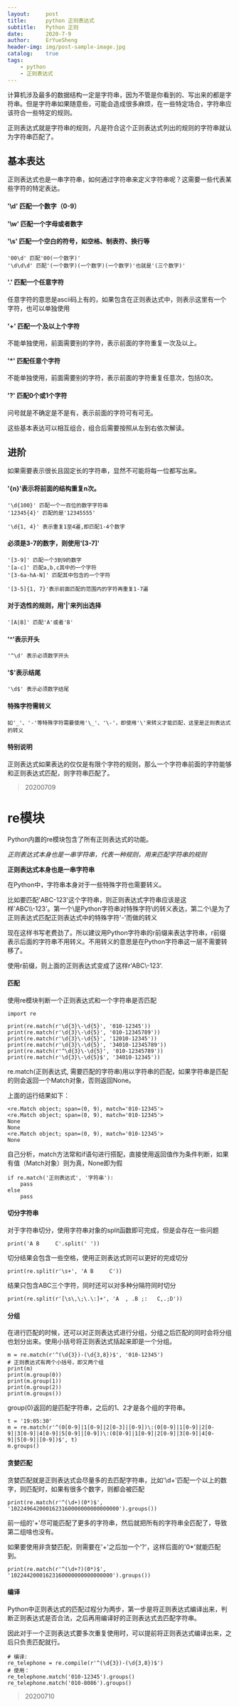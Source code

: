 ```yaml
---
layout:     post
title:      python 正则表达式
subtitle:   Python 正则
date:       2020-7-9
author:     ErYueSheng
header-img: img/post-sample-image.jpg
catalog:    true
tags:
    - python
    - 正则表达式
---
```


计算机涉及最多的数据结构一定是字符串，因为不管是你看到的、写出来的都是字符串。但是字符串如果随意些，可能会造成很多麻烦，在一些特定场合，字符串应该符合一些特定的规则。

正则表达式就是字符串的规则，凡是符合这个正则表达式列出的规则的字符串就认为字符串匹配了。

## 基本表达

正则表达式也是一串字符串，如何通过字符串来定义字符串呢？这需要一些代表某些字符的特定表达。

#### '\d' 匹配一个数字（0-9）
#### '\w' 匹配一个字母或者数字
#### '\s' 匹配一个空白的符号，如空格、制表符、换行等

    '00\d' 匹配'00(一个数字)'
    '\d\d\d' 匹配'(一个数字)(一个数字)(一个数字)'也就是'(三个数字)'

#### '.' 匹配一个任意字符

任意字符的意思是ascii码上有的，如果包含在正则表达式中，则表示这里有一个字符，也可以单独使用

#### '+' 匹配一个及以上个字符

不能单独使用，前面需要别的字符，表示前面的字符重复一次及以上。

#### '*' 匹配任意个字符

不能单独使用，前面需要别的字符，表示前面的字符重复任意次，包括0次。

#### '?' 匹配0个或1个字符

问号就是不确定是不是有，表示前面的字符可有可无。

这些基本表达可以相互组合，组合后需要按照从左到右依次解读。

## 进阶

如果需要表示很长且固定长的字符串，显然不可能将每一位都写出来。

#### '{n}'表示将前面的结构重复n次。

    '\d{100}' 匹配一个一百位的数字字符串
    '12345{4}' 匹配的是'12345555'

    '\d{1, 4}' 表示重复1至4遍,即匹配1-4个数字

#### 必须是3-7的数字，则使用'\[3-7\]'

    '[3-9]' 匹配一个3到9的数字
    '[a-c]' 匹配a,b,c其中的一个字符
    '[3-6a-hA-N]' 匹配其中包含的一个字符

    '[3-5]{1, 7}'表示前面匹配的范围内的字符再重复1-7遍

#### 对于选性的规则，用'|'来列出选择

    '[A|B]' 匹配'A'或者'B'

#### '^'表示开头

    '^\d' 表示必须数字开头

#### '$'表示结尾

    '\d$' 表示必须数字结尾

#### 特殊字符需转义

    如'_'、'-'等特殊字符需要使用'\_'、'\-'，即使用'\'来转义才能匹配，这里是正则表达式的转义

#### 特别说明

正则表达式如果表达的仅仅是有限个字符的规则，那么一个字符串前面的字符能够和正则表达式匹配，则字符串匹配了。

>20200709

# re模块

Python内置的re模块包含了所有正则表达式的功能。

*正则表达式本身也是一串字符串，代表一种规则，用来匹配字符串的规则*

**正则表达式本身也是一串字符串**

在Python中，字符串本身对于一些特殊字符也需要转义。

比如要匹配'ABC-123'这个字符串，则正则表达式字符串应该是这样'ABC\\\\-123'。第一个\\是Python字符串对特殊字符\\的转义表达，第二个\\是为了正则表达式匹配正则表达式中的特殊字符'-'而做的转义

现在这样书写老费劲了。所以建议用Python字符串的r前缀来表达字符串，r前缀表示后面的字符串不用转义。不用转义的意思是在Python字符串这一层不需要转移了。

使用r前缀，则上面的正则表达式变成了这样r'ABC\\-123'.

#### 匹配

使用re模块判断一个正则表达式和一个字符串是否匹配

    import re
    
    print(re.match(r'\d{3}\-\d{5}', '010-12345'))
    print(re.match(r'\d{3}\-\d{5}', '010-12345789'))
    print(re.match(r'\d{3}\-\d{5}', '12010-12345'))
    print(re.match(r'\d{3}\-\d{5}', '34010-12345789'))
    print(re.match(r'^\d{3}\-\d{5}', '010-12345789'))
    print(re.match(r'\d{3}\-\d{5}$', '34010-12345'))

re.match(正则表达式, 需要匹配的字符串)用以字符串的匹配，如果字符串是匹配的则会返回一个Match对象，否则返回None。

上面的运行结果如下：

    <re.Match object; span=(0, 9), match='010-12345'>
    <re.Match object; span=(0, 9), match='010-12345'>
    None
    None
    <re.Match object; span=(0, 9), match='010-12345'>
    None

自己分析，match方法常和if语句进行搭配，直接使用返回值作为条件判断，如果有值（Match对象）则为真，None即为假

    if re.match('正则表达式', '字符串'):
        pass
    else
        pass

#### 切分字符串

对于字符串切分，使用字符串对象的split函数即可完成，但是会存在一些问题

    print('A B     C'.split(' '))

切分结果会包含一些空格，使用正则表达式则可以更好的完成切分

    print(re.split(r'\s+', 'A B     C'))

结果只包含ABC三个字符，同时还可以对多种分隔符同时切分

    print(re.split(r'[\s\,\;\.\:]+', 'A  , .B ;:   C,.;D'))

#### 分组

在进行匹配的时候，还可以对正则表达式进行分组，分组之后匹配的同时会将分组也划分出来。使用小括号将正则表达式括起来即是一个分组。

    m = re.match(r'^(\d{3})-(\d{3,8})$', '010-12345')
    # 正则表达式有两个小括号，即又两个组
    print(m)
    print(m.group(0))
    print(m.group(1))
    print(m.group(2))
    print(m.groups())

group(0)返回的是匹配字符串，之后的1、2才是各个组的字符串。

    t = '19:05:30'
    m = re.match(r'^(0[0-9]|1[0-9]|2[0-3]|[0-9])\:(0[0-9]|1[0-9]|2[0-9]|3[0-9]|4[0-9]|5[0-9]|[0-9])\:(0[0-9]|1[0-9]|2[0-9]|3[0-9]|4[0-9]|5[0-9]|[0-9])$', t)
    m.groups()

#### 贪婪匹配

贪婪匹配就是正则表达式会尽量多的去匹配字符串，比如'\\d+'匹配一个以上的数字，则匹配时，如果有很多个数字，则都会被匹配

    print(re.match(r'^(\d+)(0*)$', '1022496420001623160000000000000000').groups())

前一组的'+'尽可能匹配了更多的字符串，然后就把所有的字符串全匹配了，导致第二组啥也没有。

如果要使用非贪婪匹配，则需要在'+'之后加一个'?'，这样后面的'0*'就能匹配到。

    print(re.match(r'^(\d+?)(0*)$', '10224420001623160000000000000000').groups())

#### 编译

Python中正则表达式的匹配过程分为两步，第一步是将正则表达式编译出来，判断正则表达式是否合法，之后再用编译好的正则表达式去匹配字符串。

因此对于一个正则表达式要多次重复使用时，可以提前将正则表达式编译出来，之后只负责匹配就行。

    # 编译:
    re_telephone = re.compile(r'^(\d{3})-(\d{3,8})$')
    # 使用：
    re_telephone.match('010-12345').groups()
    re_telephone.match('010-8086').groups()

>20200710

